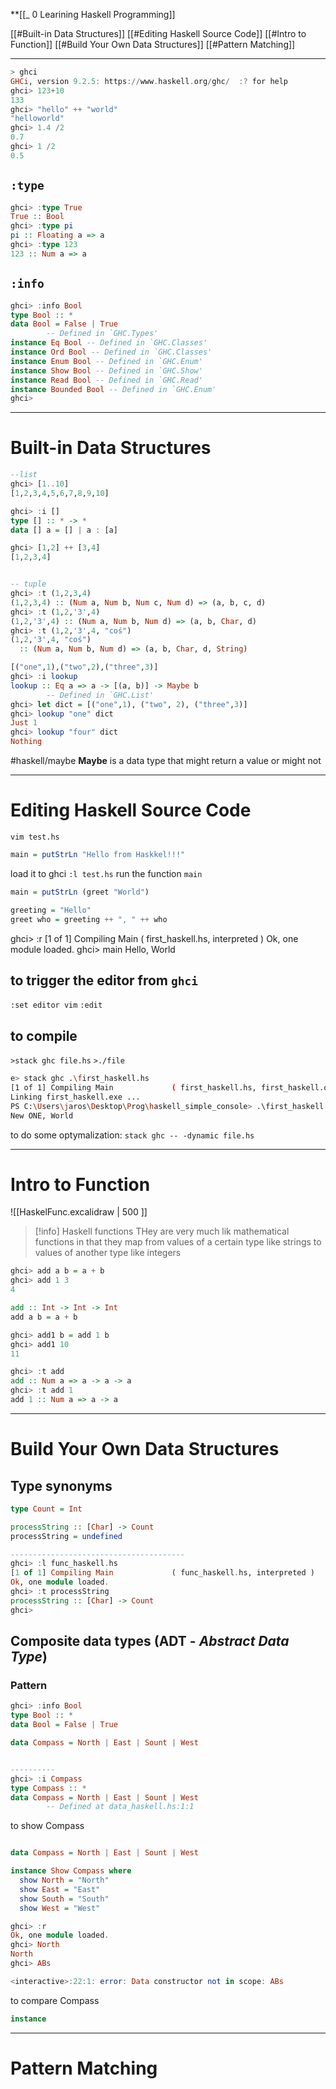 **[[_ 0 Learining Haskell Programming]]

[[#Built-in Data Structures]]
[[#Editing Haskell Source Code]]
[[#Intro to Function]]
[[#Build Your Own Data Structures]]
[[#Pattern Matching]]

----

```haskell
> ghci
GHCi, version 9.2.5: https://www.haskell.org/ghc/  :? for help
ghci> 123+10
133
ghci> "hello" ++ "world"
"helloworld"
ghci> 1.4 /2
0.7
ghci> 1 /2  
0.5
```

## `:type`
```haskell
ghci> :type True
True :: Bool
ghci> :type pi
pi :: Floating a => a
ghci> :type 123
123 :: Num a => a
```

## `:info`
```haskell
ghci> :info Bool
type Bool :: *
data Bool = False | True
        -- Defined in `GHC.Types'
instance Eq Bool -- Defined in `GHC.Classes'
instance Ord Bool -- Defined in `GHC.Classes'
instance Enum Bool -- Defined in `GHC.Enum'
instance Show Bool -- Defined in `GHC.Show'
instance Read Bool -- Defined in `GHC.Read'
instance Bounded Bool -- Defined in `GHC.Enum'
ghci>
```

---
# Built-in Data Structures

```haskell
--list
ghci> [1..10]
[1,2,3,4,5,6,7,8,9,10]

ghci> :i []
type [] :: * -> *
data [] a = [] | a : [a]

ghci> [1,2] ++ [3,4]
[1,2,3,4]



```


```haskell
-- tuple
ghci> :t (1,2,3,4)
(1,2,3,4) :: (Num a, Num b, Num c, Num d) => (a, b, c, d)
ghci> :t (1,2,'3',4)
(1,2,'3',4) :: (Num a, Num b, Num d) => (a, b, Char, d)
ghci> :t (1,2,'3',4, "coś")
(1,2,'3',4, "coś")
  :: (Num a, Num b, Num d) => (a, b, Char, d, String)

[("one",1),("two",2),("three",3)]
ghci> :i lookup
lookup :: Eq a => a -> [(a, b)] -> Maybe b
        -- Defined in `GHC.List'
ghci> let dict = [("one",1), ("two", 2), ("three",3)]
ghci> lookup "one" dict
Just 1
ghci> lookup "four" dict
Nothing
```

#haskell/maybe
**Maybe** is a data type that might return a value or might not


----
# Editing Haskell Source Code

`vim test.hs`
```haskell
main = putStrLn "Hello from Haskkel!!!"
```
load it to ghci `:l test.hs`
run the function `main`

```haskell
main = putStrLn (greet "World")

greeting = "Hello"
greet who = greeting ++ ", " ++ who 
```
ghci> :r
[1 of 1] Compiling Main             ( first_haskell.hs, interpreted )
Ok, one module loaded.
ghci> main
Hello, World

## to trigger the editor from `ghci`
`:set editor vim`
`:edit `

## to compile
`>stack ghc file.hs`
`>./file`

```bash
e> stack ghc .\first_haskell.hs
[1 of 1] Compiling Main             ( first_haskell.hs, first_haskell.o )
Linking first_haskell.exe ...
PS C:\Users\jaros\Desktop\Prog\haskell_simple_console> .\first_haskell.exe
New ONE, World
```

to do some optymalization:
`stack ghc -- -dynamic file.hs`


----
# Intro to Function

![[HaskelFunc.excalidraw | 500 ]]
>[!info] Haskell functions
>THey are very much lik mathematical functions in that they map from values of a certain type like strings to values of another type like integers

```haskell
ghci> add a b = a + b
ghci> add 1 3
4


```

```haskell
add :: Int -> Int -> Int
add a b = a + b

ghci> add1 b = add 1 b
ghci> add1 10
11

ghci> :t add
add :: Num a => a -> a -> a
ghci> :t add 1
add 1 :: Num a => a -> a
```

----
# Build Your Own Data Structures

## Type synonyms
```haskell
type Count = Int

processString :: [Char] -> Count
processString = undefined

---------------------------------------
ghci> :l func_haskell.hs
[1 of 1] Compiling Main             ( func_haskell.hs, interpreted )
Ok, one module loaded.
ghci> :t processString
processString :: [Char] -> Count
ghci>
```






## Composite data types (ADT - *Abstract Data Type*)

### Pattern
```haskell
ghci> :info Bool
type Bool :: *
data Bool = False | True
```

```haskell
data Compass = North | East | Sount | West


----------
ghci> :i Compass
type Compass :: *
data Compass = North | East | Sount | West
        -- Defined at data_haskell.hs:1:1
```

to show Compass
```haskell

data Compass = North | East | Sount | West

instance Show Compass where
  show North = "North"
  show East = "East"
  show South = "South"
  show West = "West"

ghci> :r
Ok, one module loaded.
ghci> North
North
ghci> ABs

<interactive>:22:1: error: Data constructor not in scope: ABs
```

to compare Compass
```haskell
instance 
```





----
# Pattern Matching









